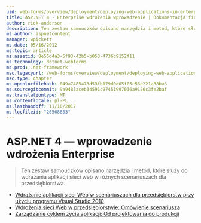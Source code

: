 ```yaml
---
uid: web-forms/overview/deployment/deploying-web-applications-in-enterprise-scenarios/index
title: ASP.NET 4 - Enterprise wdrożenia wprowadzenie | Dokumentacja firmy Microsoft
author: rick-anderson
description: Ten zestaw samouczków opisano narzędzia i metod, które służy do wdrażania aplikacji sieci web w różnych scenariuszach dla przedsiębiorstwa.
ms.author: aspnetcontent
manager: wpickett
ms.date: 05/16/2012
ms.topic: article
ms.assetid: 8e55d4a3-5f93-42b5-b053-4736c9152f11
ms.technology: dotnet-webforms
ms.prod: .net-framework
msc.legacyurl: /web-forms/overview/deployment/deploying-web-applications-in-enterprise-scenarios
msc.type: chapter
ms.openlocfilehash: 049a7485473d53fb179d0d05f05c56e221a38ba8
ms.sourcegitcommit: 9a9483aceb34591c97451997036a9120c3fe2baf
ms.translationtype: MT
ms.contentlocale: pl-PL
ms.lasthandoff: 11/10/2017
ms.locfileid: "26568853"
---
```

<a name="aspnet-4---enterprise-deployment-introduction"></a>ASP.NET 4 — wprowadzenie wdrożenia Enterprise
====================
> Ten zestaw samouczków opisano narzędzia i metod, które służy do wdrażania aplikacji sieci web w różnych scenariuszach dla przedsiębiorstwa.


- [Wdrażanie aplikacji sieci Web w scenariuszach dla przedsiębiorstw przy użyciu programu Visual Studio 2010](deploying-web-applications-in-enterprise-scenarios.md)
- [Wdrożenia sieci Web w przedsiębiorstwie: Omówienie scenariusza](enterprise-web-deployment-scenario-overview.md)
- [Zarządzanie cyklem życia aplikacji: Od projektowania do produkcji](application-lifecycle-management-from-development-to-production.md)
